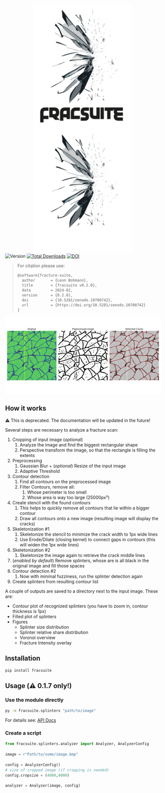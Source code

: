 <div align="center">
   <img src=".content/logo_light.svg#gh-light-mode-only" height="400">
   <img src=".content/logo_dark.svg#gh-dark-mode-only" height="400">
</div>

<div align="center>
   <p>
   This package helps identifying splinters on broken glass plys.

   It performs several operations on the input image to enhance the visibility of scanned cracks and analyzes contours in the image. Filtering then helps to remove unwanted artifacts like dust speckles or glue residue. The remaining contours are then used to calculate the size (in px) as well as the round- and rough-ness of the splinter.
   </p>
</div>

[![Version](https://badgen.net/pypi/v/fracsuite?label=Version&icon=pypi)](https://pepy.tech/project/fracsuite)
[![Total Downloads](https://static.pepy.tech/badge/fracsuite)](https://pepy.tech/project/fracsuite)
[![DOI](https://zenodo.org/badge/675402888.svg)](https://zenodo.org/badge/latestdoi/675402888)

> For citation please use:
> ```
> @software{fracture-suite,
>   author       = {Leon Bohmann},
>   title        = {fracsuite v0.2.0},
>   data         = 2024-02,
>   version      = {0.2.0},
>   doi          = {10.5281/zenodo.10700742},
>   url          = {https://doi.org/10.5281/zenodo.10700742}
> }
> ```


![Backend plot of analyzer, displaying original and preprocessed image and detected cracks](.content/backend.png)

## How it works

:warning: This is deprecated. The documentation will be updated in the future!

Several steps are necessary to analyze a fracture scan:
1. Cropping of input image (_optional_)
   1. Analyze the image and find the biggest rectangular shape
   2. Perspective transform the image, so that the rectangle is filling the extents
2. Preprocessing
   1. Gaussian Blur + (_optional_) Resize of the input image
   2. Adaptive Threshold
3. Contour detection
   1. Find all contours on the preprocessed image
   2. Filter Contours, remove all:
      1. Whose perimeter is too small
      2. Whose area is way too large (25000px²)
4. Create stencil with the found contours
   1. This helps to quickly remove all contours that lie within a bigger contour
   2. Draw all contours onto a new image (resulting image will display the cracks)
5. Skeletonization #1
   1. Skeletonize the stencil to minimize the crack width to 1px wide lines
   2. Use Erode/Dilate (closing kernel) to connect gaps in contours (this will widen the 1px wide lines)
6. Skeletonization #2
   1. Skeletonize the image again to retrieve the crack middle lines
7. (_enabled by default_) Remove splinters, whose are is all black in the original image and fill those spaces
8. Contour detection #2
   1. Now with minimal fuzziness, run the splinter detection again
9. Create splinters from resulting contour list

A couple of outputs are saved to a directory next to the input image. These are:

- Contour plot of recognized splinters (you have to zoom in, contour thickness is 1px)
- Filled plot of splinters
- Figures
  - Splinter size distribution
  - Splinter relative share distribution
  - Voronoi overview
  - Fracture Intensity overlay

## Installation

```bat
pip install fracsuite
```

## Usage (:warning: 0.1.7 only!)
<!--
### Settings

```bat
py -m fracsuite config "key" "value"
```

Use `base_path` to specify a base folder for specimens. After that, you can use a specimen ID as a path for other modules. There are a lot of other configs, you can list them using the `list` subcommand. -->

### Use the module directly

```bat
py -m fracsuite.splinters "path/to/image"
```

For details see: [API Docs](fracsuite.md)

### Create a script

```python
from fracsuite.splinters.analyzer import Analyzer, AnalyzerConfig

image = r"Path/to/some/image.bmp"

config = AnalyzerConfig()
# size of cropped image (if cropping is needed)
config.cropsize = (4000,4000)

analyzer = Analyzer(image, config)
```
